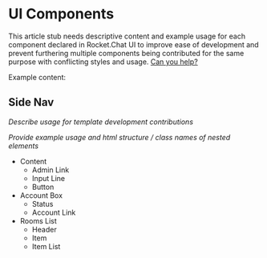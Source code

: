 # UI Components

This article stub needs descriptive content and example usage for each component declared in Rocket.Chat UI to improve ease of development and prevent furthering multiple components being contributed for the same purpose with conflicting styles and usage. [Can you help?](https://docs.rocket.chat/contributing/)

Example content:

## Side Nav

_Describe usage for template development contributions_

_Provide example usage and html structure / class names of nested elements_

* Content
  * Admin Link
  * Input Line
  * Button
* Account Box
  * Status
  * Account Link
* Rooms List
  * Header
  * Item
  * Item List

